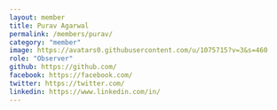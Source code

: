 ```yaml
---
layout: member
title: Purav Agarwal
permalink: /members/purav/
category: "member"
image: https://avatars0.githubusercontent.com/u/1075715?v=3&s=460
role: "Observer"
github: https://github.com/
facebook: https://facebook.com/
twitter: https://twitter.com/
linkedin: https://www.linkedin.com/in/
---
```



